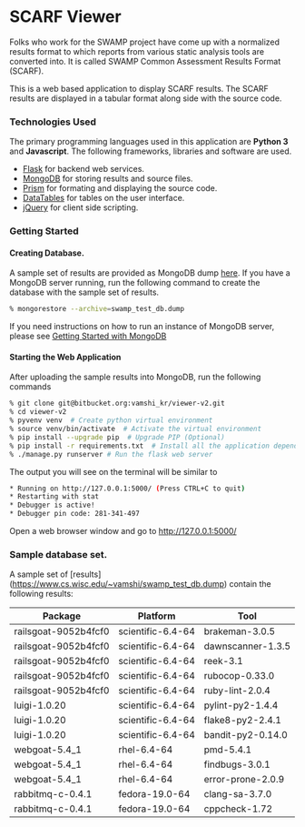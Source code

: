 # SCARF Viewer

Folks who work for the SWAMP project have come up with a normalized results format to which reports from various static analysis tools are converted into. It is called SWAMP Common Assessment Results Format (SCARF).

This is a web based application to display SCARF results. The SCARF results are displayed in a tabular format along side with the source code.

### Technologies Used
The primary programming languages used in this application are **Python 3** and **Javascript**. The following frameworks, libraries and software are used.
* [Flask](http://flask.pocoo.org/) for backend web services.
* [MongoDB](https://www.mongodb.org/) for storing results and source files.
* [Prism](http://prismjs.com/) for formating and displaying the source code.
* [DataTables](https://datatables.net/) for tables on the user interface.
* [jQuery](http://jquery.com/) for client side scripting.


### Getting Started

#### Creating Database.
A sample set of results are provided as MongoDB dump [here](https://www.cs.wisc.edu/~vamshi/swamp_test_db.dump). If you have a MongoDB server running, run the following command to create the database with the sample set of results.

```sh
% mongorestore --archive=swamp_test_db.dump
```

If you need instructions on how to run an instance of MongoDB server, please see [Getting Started with MongoDB](https://docs.mongodb.org/getting-started/shell/)


#### Starting the Web Application

After uploading the sample results into MongoDB, run the following commands

```sh
% git clone git@bitbucket.org:vamshi_kr/viewer-v2.git
% cd viewer-v2
% pyvenv venv  # Create python virtual environment
% source venv/bin/activate  # Activate the virtual environment
% pip install --upgrade pip  # Upgrade PIP (Optional)
% pip install -r requirements.txt  # Install all the application dependencies
% ./manage.py runserver # Run the flask web server
```

The output you will see on the terminal will be similar to
```sh
* Running on http://127.0.0.1:5000/ (Press CTRL+C to quit)
* Restarting with stat
* Debugger is active!
* Debugger pin code: 281-341-497
```

Open a web browser window and go to http://127.0.0.1:5000/


### Sample database set.
A sample set of [results] (https://www.cs.wisc.edu/~vamshi/swamp_test_db.dump) contain the following results:

| Package | Platform | Tool |
| --- | --- | --- |
| railsgoat-9052b4fcf0 | scientific-6.4-64 | brakeman-3.0.5 |
| railsgoat-9052b4fcf0 | scientific-6.4-64 | dawnscanner-1.3.5 |
| railsgoat-9052b4fcf0 | scientific-6.4-64 | reek-3.1 |
| railsgoat-9052b4fcf0 | scientific-6.4-64 | rubocop-0.33.0 |
| railsgoat-9052b4fcf0 | scientific-6.4-64 | ruby-lint-2.0.4 |
| luigi-1.0.20 | scientific-6.4-64 | pylint-py2-1.4.4 |
| luigi-1.0.20 | scientific-6.4-64 | flake8-py2-2.4.1 |
| luigi-1.0.20 | scientific-6.4-64 | bandit-py2-0.14.0 |
| webgoat-5.4_1 | rhel-6.4-64 | pmd-5.4.1 |
| webgoat-5.4_1 | rhel-6.4-64 | findbugs-3.0.1 |
| webgoat-5.4_1 | rhel-6.4-64 | error-prone-2.0.9 |
| rabbitmq-c-0.4.1 | fedora-19.0-64 | clang-sa-3.7.0 |
| rabbitmq-c-0.4.1 | fedora-19.0-64 | cppcheck-1.72 |
